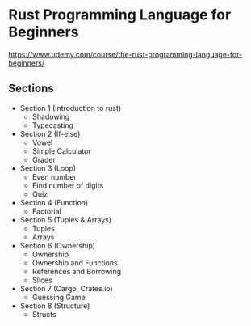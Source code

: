 # Rust Programming Language for Beginners

https://www.udemy.com/course/the-rust-programming-language-for-beginners/

## Sections
- Section 1 (Introduction to rust) 
    - Shadowing 
    - Typecasting
- Section 2 (If-else) 
    - Vowel
    - Simple Calculator
    - Grader
- Section 3 (Loop) 
    - Even number
    - Find number of digits
    - Quiz
- Section 4 (Function)
    - Factorial
- Section 5 (Tuples & Arrays)
    - Tuples
    - Arrays
- Section 6 (Ownership)
    - Ownership
    - Ownership and Functions
    - References and Borrowing
    - Slices
- Section 7 (Cargo, Crates.io)
    - Guessing Game
- Section 8 (Structure)
    - Structs

